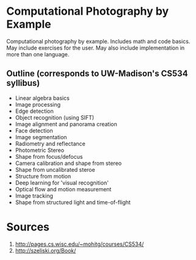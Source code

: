 # Computational Photography by Example

Computational photography by example. Includes math and code basics. May include exercises for the user. May also include implementation in more than one language.

## Outline (corresponds to UW-Madison's CS534 syllibus)

- Linear algebra basics
- Image processing
- Edge detection
- Object recognition (using SIFT)
- Image alignment and panorama creation
- Face detection
- Image segmentation
- Radiometry and reflectance
- Photometric Stereo
- Shape from focus/defocus
- Camera calibration and shape from stereo
- Shape from uncalibrated steroe
- Structure from motion
- Deep learning for 'visual recognition'
- Optical flow and motion measurement
- Image tracking
- Shape from structured light and time-of-flight

# Sources

1. http://pages.cs.wisc.edu/~mohitg/courses/CS534/
2. http://szeliski.org/Book/
